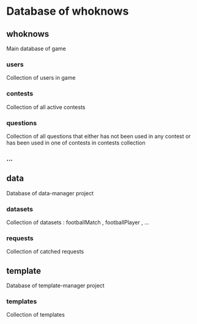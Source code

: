 # Database of whoknows


## whoknows
Main database of game

### users
Collection of users in game

### contests
Collection of all active contests

### questions
Collection of all questions that either has not been used in any contest or has been used in one of contests in contests collection

### ...

## data
Database of data-manager project

### datasets
Collection of datasets : footballMatch , footballPlayer , ...

### requests
Collection of catched requests


## template
Database of template-manager project

### templates
Collection of templates

